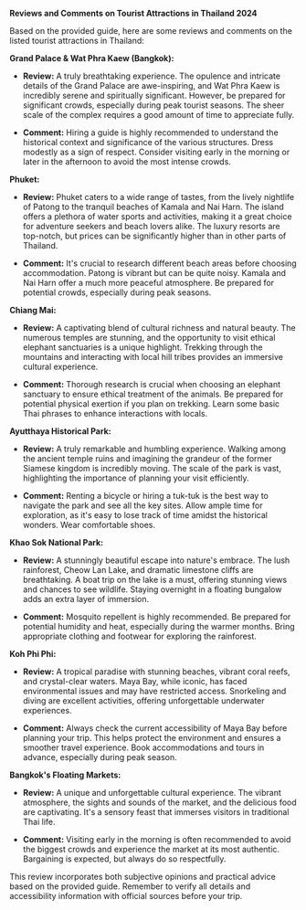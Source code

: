 **Reviews and Comments on Tourist Attractions in Thailand 2024**

Based on the provided guide, here are some reviews and comments on the listed tourist attractions in Thailand:


**Grand Palace & Wat Phra Kaew (Bangkok):**

* **Review:**  A truly breathtaking experience. The opulence and intricate details of the Grand Palace are awe-inspiring, and Wat Phra Kaew is incredibly serene and spiritually significant.  However, be prepared for significant crowds, especially during peak tourist seasons.  The sheer scale of the complex requires a good amount of time to appreciate fully.

* **Comment:**  Hiring a guide is highly recommended to understand the historical context and significance of the various structures. Dress modestly as a sign of respect.  Consider visiting early in the morning or later in the afternoon to avoid the most intense crowds.


**Phuket:**

* **Review:** Phuket caters to a wide range of tastes, from the lively nightlife of Patong to the tranquil beaches of Kamala and Nai Harn.  The island offers a plethora of water sports and activities, making it a great choice for adventure seekers and beach lovers alike. The luxury resorts are top-notch, but prices can be significantly higher than in other parts of Thailand.

* **Comment:**  It's crucial to research different beach areas before choosing accommodation.  Patong is vibrant but can be quite noisy.  Kamala and Nai Harn offer a much more peaceful atmosphere.  Be prepared for potential crowds, especially during peak seasons.


**Chiang Mai:**

* **Review:**  A captivating blend of cultural richness and natural beauty.  The numerous temples are stunning, and the opportunity to visit ethical elephant sanctuaries is a unique highlight.  Trekking through the mountains and interacting with local hill tribes provides an immersive cultural experience.

* **Comment:**  Thorough research is crucial when choosing an elephant sanctuary to ensure ethical treatment of the animals.  Be prepared for potential physical exertion if you plan on trekking.  Learn some basic Thai phrases to enhance interactions with locals.


**Ayutthaya Historical Park:**

* **Review:**  A truly remarkable and humbling experience.  Walking among the ancient temple ruins and imagining the grandeur of the former Siamese kingdom is incredibly moving.  The scale of the park is vast, highlighting the importance of planning your visit efficiently.

* **Comment:**  Renting a bicycle or hiring a tuk-tuk is the best way to navigate the park and see all the key sites.  Allow ample time for exploration, as it's easy to lose track of time amidst the historical wonders.  Wear comfortable shoes.


**Khao Sok National Park:**

* **Review:** A stunningly beautiful escape into nature's embrace. The lush rainforest, Cheow Lan Lake, and dramatic limestone cliffs are breathtaking.  A boat trip on the lake is a must, offering stunning views and chances to see wildlife.  Staying overnight in a floating bungalow adds an extra layer of immersion.

* **Comment:**  Mosquito repellent is highly recommended.  Be prepared for potential humidity and heat, especially during the warmer months.  Bring appropriate clothing and footwear for exploring the rainforest.


**Koh Phi Phi:**

* **Review:**  A tropical paradise with stunning beaches, vibrant coral reefs, and crystal-clear waters. Maya Bay, while iconic, has faced environmental issues and may have restricted access.  Snorkeling and diving are excellent activities, offering unforgettable underwater experiences.

* **Comment:**  Always check the current accessibility of Maya Bay before planning your trip.  This helps protect the environment and ensures a smoother travel experience.  Book accommodations and tours in advance, especially during peak season.


**Bangkok's Floating Markets:**

* **Review:**  A unique and unforgettable cultural experience.  The vibrant atmosphere, the sights and sounds of the market, and the delicious food are captivating.  It's a sensory feast that immerses visitors in traditional Thai life.

* **Comment:**  Visiting early in the morning is often recommended to avoid the biggest crowds and experience the market at its most authentic.  Bargaining is expected, but always do so respectfully.


This review incorporates both subjective opinions and practical advice based on the provided guide.  Remember to verify all details and accessibility information with official sources before your trip.
